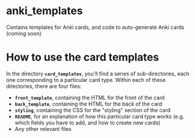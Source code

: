 # anki_templates
Contains templates for Anki cards, and code to auto-generate Anki cards (coming soon)

# How to use the card templates

In the directory **`card_templates`**, you'll find a series of sub-directories, each one corresponding to a particular card type. Within each of these directories, there are four files:

* **`front_template`**, containing the HTML for the front of the card
* **`back_template`**, containing the HTML for the back of the card
* **`styling`**, containing the CSS for the "styling" section of the card
* **`README`**, for an explanation of how this particular card type works (e.g. which fields you have to add, and how to create new cards)
* Any other relevant files
